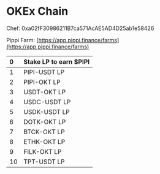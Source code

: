 # OKEx Chain

Chef:  0xa02fF30986211B7ca571AcAE5AD4D25ab1e58426

Pippi Farm: [https://app.pippi.finance/farms](https://app.pippi.finance/farms)​

| 0 | Stake LP to earn $PIPI |
| :--- | :--- |
| 1 | PIPI-USDT LP |
| 2 | PIPI-OKT LP |
| 3 | USDT-OKT LP |
| 4 | USDC-USDT LP |
| 5 | USDK-USDT LP |
| 6 | DOTK-OKT LP |
| 7 | BTCK-OKT LP |
| 8 | ETHK-OKT LP |
| 9 | FILK-OKT LP |
| 10 | TPT-USDT LP |

